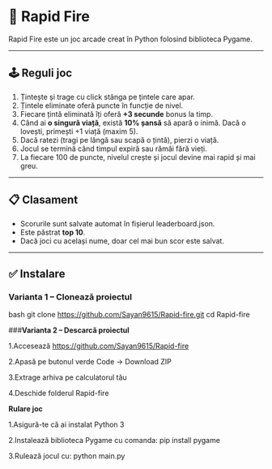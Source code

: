 # 🎯 Rapid Fire

Rapid Fire este un joc arcade creat în Python folosind biblioteca Pygame.

---

## 🕹️ Reguli joc

1. Țintește și trage cu click stânga pe țintele care apar.
2. Țintele eliminate oferă puncte în funcție de nivel.
3. Fiecare țintă eliminată îți oferă **+3 secunde** bonus la timp.
4. Când ai **o singură viață**, există **10% șansă** să apară o inimă. Dacă o lovești, primești +1 viață (maxim 5).
5. Dacă ratezi (tragi pe lângă sau scapă o țintă), pierzi o viață.
6. Jocul se termină când timpul expiră sau rămâi fără vieți.
7. La fiecare 100 de puncte, nivelul crește și jocul devine mai rapid și mai greu.

---

## 📋 Clasament

- Scorurile sunt salvate automat în fișierul leaderboard.json.
- Este păstrat **top 10**.
- Dacă joci cu același nume, doar cel mai bun scor este salvat.

---

## ✅ Instalare

### Varianta 1 – Clonează proiectul

bash
git clone https://github.com/Sayan9615/Rapid-fire.git
cd Rapid-fire

###**Varianta 2 – Descarcă proiectul**

1.Accesează https://github.com/Sayan9615/Rapid-fire

2.Apasă pe butonul verde Code → Download ZIP

3.Extrage arhiva pe calculatorul tău

4.Deschide folderul Rapid-fire

**Rulare joc**

1.Asigură-te că ai instalat Python 3

2.Instalează biblioteca Pygame cu comanda:
  pip install pygame

3.Rulează jocul cu:
  python main.py

